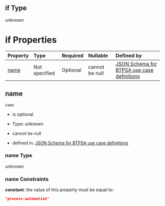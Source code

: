 ## if Type

unknown

# if Properties

| Property      | Type          | Required | Nullable       | Defined by                                                                                                                                                                                                        |
| :------------ | :------------ | :------- | :------------- | :---------------------------------------------------------------------------------------------------------------------------------------------------------------------------------------------------------------- |
| [name](#name) | Not specified | Optional | cannot be null | [JSON Schema for BTPSA use case definitions](btpsa-usecase-properties-services-items-allof-1-then-allof-92-if-properties-name.md "undefined#/properties/services/items/allOf/1/then/allOf/92/if/properties/name") |

## name



`name`

*   is optional

*   Type: unknown

*   cannot be null

*   defined in: [JSON Schema for BTPSA use case definitions](btpsa-usecase-properties-services-items-allof-1-then-allof-92-if-properties-name.md "undefined#/properties/services/items/allOf/1/then/allOf/92/if/properties/name")

### name Type

unknown

### name Constraints

**constant**: the value of this property must be equal to:

```json
"process-automation"
```
